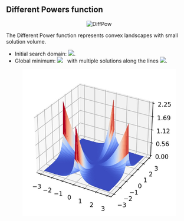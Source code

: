 ## Different Powers function


<div align="center"> <img src="https://latex.codecogs.com/svg.latex?&space;f(\mathbf{x})=\sqrt{\sum_{i=1}^d|x_i|^{2+4\frac{i-1}{d-1}}}." title="DiffPow" /> </div>

The Different Power function represents convex landscapes with small solution volume. 
- Initial search domain: <img src="https://latex.codecogs.com/svg.latex?&space;\mathbf{x}\in[-3,3]^d" title=" "/>.
- Global minimum: <img src="https://latex.codecogs.com/svg.latex?&space;f(\mathbf{x}_{opt})=0" title=" "/> &nbsp; with multiple solutions along the lines <img src="https://latex.codecogs.com/svg.latex?&space;|x_1|=|x_2|=\ldots=|x_d|" title=" "/>.

<div align="center"> 
  <img src="image/Mishra.jpg" alt="Mishta" height="400"/> 
  <! <img src="image/mishra_error_plot.jpg" alt="error" height="380"/> 
</div>





